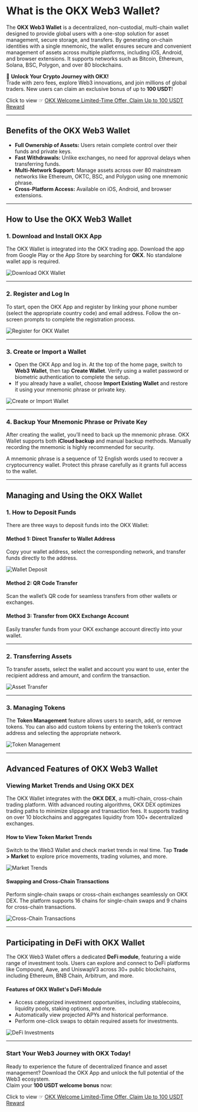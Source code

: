 # What is the OKX Web3 Wallet?

The **OKX Web3 Wallet** is a decentralized, non-custodial, multi-chain wallet designed to provide global users with a one-stop solution for asset management, secure storage, and transfers. By generating on-chain identities with a single mnemonic, the wallet ensures secure and convenient management of assets across multiple platforms, including iOS, Android, and browser extensions. It supports networks such as Bitcoin, Ethereum, Solana, BSC, Polygon, and over 80 blockchains.

🚀 **Unlock Your Crypto Journey with OKX!**  
Trade with zero fees, explore Web3 innovations, and join millions of global traders. New users can claim an exclusive bonus of up to **100 USDT**!  

Click to view ☞ [OKX Welcome Limited-Time Offer, Claim Up to 100 USDT Reward](https://bit.ly/OKXe)

---

## Benefits of the OKX Web3 Wallet

- **Full Ownership of Assets:** Users retain complete control over their funds and private keys.
- **Fast Withdrawals:** Unlike exchanges, no need for approval delays when transferring funds.
- **Multi-Network Support:** Manage assets across over 80 mainstream networks like Ethereum, OKTC, BSC, and Polygon using one mnemonic phrase.
- **Cross-Platform Access:** Available on iOS, Android, and browser extensions.

---

## How to Use the OKX Web3 Wallet

### 1. Download and Install OKX App

The OKX Wallet is integrated into the OKX trading app. Download the app from Google Play or the App Store by searching for **OKX**. No standalone wallet app is required.

![Download OKX Wallet](https://www.528btc.com/d/file/2024-07-08/f5830b34d95e8bcecf07688efa2a5f58.png)

---

### 2. Register and Log In

To start, open the OKX App and register by linking your phone number (select the appropriate country code) and email address. Follow the on-screen prompts to complete the registration process.

![Register for OKX Wallet](https://www.528btc.com/d/file/2024-07-08/969f42d7b08f219a8cec0e2d2202945e.png)

---

### 3. Create or Import a Wallet

- Open the OKX App and log in. At the top of the home page, switch to **Web3 Wallet**, then tap **Create Wallet**. Verify using a wallet password or biometric authentication to complete the setup.
- If you already have a wallet, choose **Import Existing Wallet** and restore it using your mnemonic phrase or private key.

![Create or Import Wallet](https://www.528btc.com/d/file/2024-07-08/bc70a907b0ee8e4bf279df601a4fc536.png)

---

### 4. Backup Your Mnemonic Phrase or Private Key

After creating the wallet, you’ll need to back up the mnemonic phrase. OKX Wallet supports both **iCloud backup** and manual backup methods. Manually recording the mnemonic is highly recommended for security.

A mnemonic phrase is a sequence of 12 English words used to recover a cryptocurrency wallet. Protect this phrase carefully as it grants full access to the wallet.

---

## Managing and Using the OKX Wallet

### 1. How to Deposit Funds

There are three ways to deposit funds into the OKX Wallet:

#### Method 1: Direct Transfer to Wallet Address
Copy your wallet address, select the corresponding network, and transfer funds directly to the address.

![Wallet Deposit](https://www.528btc.com/d/file/2024-07-08/93564d9496fdf675c67b8364b47f786a.png)

#### Method 2: QR Code Transfer
Scan the wallet’s QR code for seamless transfers from other wallets or exchanges.

#### Method 3: Transfer from OKX Exchange Account
Easily transfer funds from your OKX exchange account directly into your wallet.

---

### 2. Transferring Assets

To transfer assets, select the wallet and account you want to use, enter the recipient address and amount, and confirm the transaction.

![Asset Transfer](https://www.528btc.com/d/file/2024-07-08/567e8b96c374781b236f5bedb6241522.png)

---

### 3. Managing Tokens

The **Token Management** feature allows users to search, add, or remove tokens. You can also add custom tokens by entering the token’s contract address and selecting the appropriate network.

![Token Management](https://www.528btc.com/d/file/2024-07-08/020cfc59ac31033580ef2222eb30555b.png)

---

## Advanced Features of OKX Web3 Wallet

### Viewing Market Trends and Using OKX DEX

The OKX Wallet integrates with the **OKX DEX**, a multi-chain, cross-chain trading platform. With advanced routing algorithms, OKX DEX optimizes trading paths to minimize slippage and transaction fees. It supports trading on over 10 blockchains and aggregates liquidity from 100+ decentralized exchanges.

#### How to View Token Market Trends
Switch to the Web3 Wallet and check market trends in real time. Tap **Trade > Market** to explore price movements, trading volumes, and more.

![Market Trends](https://www.528btc.com/d/file/2024-07-08/4d8b54b80cc2618c5e33653868cb94e1.png)

#### Swapping and Cross-Chain Transactions
Perform single-chain swaps or cross-chain exchanges seamlessly on OKX DEX. The platform supports 16 chains for single-chain swaps and 9 chains for cross-chain transactions.

![Cross-Chain Transactions](https://www.528btc.com/d/file/2024-07-08/20a42f21c4ca7dc9725a4aafb1fcc9bb.png)

---

## Participating in DeFi with OKX Wallet

The OKX Web3 Wallet offers a dedicated **DeFi module**, featuring a wide range of investment tools. Users can explore and connect to DeFi platforms like Compound, Aave, and UniswapV3 across 30+ public blockchains, including Ethereum, BNB Chain, Arbitrum, and more.

#### Features of OKX Wallet's DeFi Module
- Access categorized investment opportunities, including stablecoins, liquidity pools, staking options, and more.
- Automatically view projected APYs and historical performance.
- Perform one-click swaps to obtain required assets for investments.

![DeFi Investments](https://www.528btc.com/d/file/2024-07-08/ca100af77866ebd07a0bb46b0be6802f.png)

---

### Start Your Web3 Journey with OKX Today!

Ready to experience the future of decentralized finance and asset management? Download the OKX App and unlock the full potential of the Web3 ecosystem.  
Claim your **100 USDT welcome bonus** now:  

Click to view ☞ [OKX Welcome Limited-Time Offer, Claim Up to 100 USDT Reward](https://bit.ly/OKXe)

